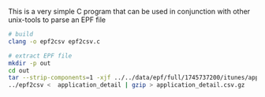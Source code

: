This is a very simple C program that can be used in conjunction with other unix-tools to parse an EPF file

```bash
# build
clang -o epf2csv epf2csv.c

# extract EPF file
mkdir -p out
cd out
tar --strip-components=1 -xjf ../../data/epf/full/1745737200/itunes/application_detail.tbz
../epf2csv <  application_detail | gzip > application_detail.csv.gz
```
